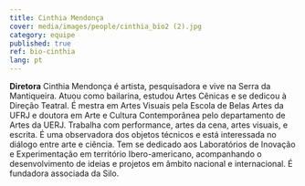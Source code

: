```yaml
---
title: Cinthia Mendonça
cover: media/images/people/cinthia_bio2 (2).jpg
category: equipe
published: true
ref: bio-cinthia
lang: pt
---
```

**Diretora** Cinthia Mendonça é artista, pesquisadora e vive na Serra da Mantiqueira. Atuou como bailarina, estudou Artes Cênicas e se dedicou à Direção Teatral. É mestra em Artes Visuais pela Escola de Belas Artes da UFRJ e doutora em Arte e Cultura Contemporânea pelo departamento de Artes da UERJ. Trabalha com performance, artes da cena, artes visuais, e escrita. É uma observadora dos objetos técnicos e está interessada no diálogo entre arte e ciência. Tem se dedicado aos Laboratórios de Inovação e Experimentação em território Ibero-americano, acompanhando o desenvolvimento de ideias e projetos em âmbito nacional e internacional. É fundadora associada da Silo. 

